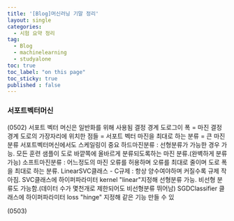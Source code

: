 ```yaml
---
title: '[Blog]머신러닝 기말 정리'
layout: single
categories:
  - 시험 요약 정리
tag:
  - Blog
  - machinelearning
  - studyalone
toc: true
toc_label: "on this page"
toc_sticky: true
published : false
---
```


### 서포트벡터머신
(0502)
서포트 벡터 머신은 일반화를 위해 사용됨
결정 경계 도로그이 폭 = 마진
결정경계 도로의 가장자리에 위치한 점들 = 서포트 벡터
마진을 최대로 하는 분류 = 큰 마진 분류
서포트벡터머신에서도 스케일링이 중요
하드마진분류 : 선형분류가 가능한 경우 가능. 모든 훈련 샘플이 도로 바깥쪽에 올바르게 분류되도록하는 마진 분류.(완벽하게 분류 가능)
소프트마진분류 : 어느정도의 마진 오류를 허용하며 오류를 최대로 줄이며 도로 폭을 최대로 하는 분류.
LinearSVC클래스 - C규제 : 항상 양수여야하며 커질수록 규제 작아짐.
SVC클래스에 하이퍼파라미터 kernel "linear"지정해 선형분류 가능. 비선형 분류도 가능함.(데이터 수가 몇천개로 제한되어도 비선형분류 뛰어남)
SGDClassifier 클래스에 하이퍼파라미터 loss "hinge" 지정해 같은 기능 만들 수 있

(0503)
